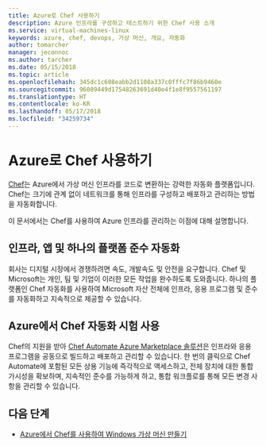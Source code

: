 ```yaml
---
title: Azure로 Chef 사용하기
description: Azure 인프라를 구성하고 테스트하기 위한 Chef 사용 소개
ms.service: virtual-machines-linux
keywords: azure, chef, devops, 가상 머신, 개요, 자동화
author: tomarcher
manager: jeconnoc
ms.author: tarcher
ms.date: 05/15/2018
ms.topic: article
ms.openlocfilehash: 345dc1c608eabb2d1108a337c0fffc7f86b9460e
ms.sourcegitcommit: 96089449d17548263691d40e4f1e8f9557561197
ms.translationtype: HT
ms.contentlocale: ko-KR
ms.lasthandoff: 05/17/2018
ms.locfileid: "34259734"
---
```

# <a name="using-chef-with-azure"></a>Azure로 Chef 사용하기
[Chef](http://www.chef.io)는 Azure에서 가상 머신 인프라를 코드로 변환하는 강력한 자동화 플랫폼입니다. Chef는 크기에 관계 없이 네트워크를 통해 인프라를 구성하고 배포하고 관리하는 방법을 자동화합니다.

이 문서에서는 Chef를 사용하여 Azure 인프라를 관리하는 이점에 대해 설명합니다.

## <a name="automate-infrastructure-apps-and-compliance-with-one-platform"></a>인프라, 앱 및 하나의 플랫폼 준수 자동화
회사는 디지털 시장에서 경쟁하려면 속도, 개발속도 및 안전을 요구합니다. Chef 및 Microsoft는 개인, 팀 및 기업이 이러한 모든 작업을 완수하도록 도와줍니다. 하나의 플랫폼인 Chef 자동화를 사용하여 Microsoft 자산 전체에 인프라, 응용 프로그램 및 준수를 자동화하고 지속적으로 제공할 수 있습니다.

## <a name="test-drive-chef-automate-on-azure"></a>Azure에서 Chef 자동화 시험 사용
Chef의 지원을 받아 [Chef Automate Azure Marketplace 솔루션](https://azuremarketplace.microsoft.com/en-us/marketplace/apps/chef-software.chef-automate)은 인프라와 응용 프로그램을 공동으로 빌드하고 배포하고 관리할 수 있습니다. 한 번의 클릭으로 Chef Automate에 포함된 모든 상용 기능에 즉각적으로 액세스하고, 전체 장치에 대한 통합 가시성을 확보하며, 지속적인 준수를 가능하게 하고, 통합 워크플로를 통해 모든 변경 사항을 관리할 수 ​​있습니다.

## <a name="next-steps"></a>다음 단계
* [Azure에서 Chef를 사용하여 Windows 가상 머신 만들기](/azure/virtual-machines/windows/chef-automation)